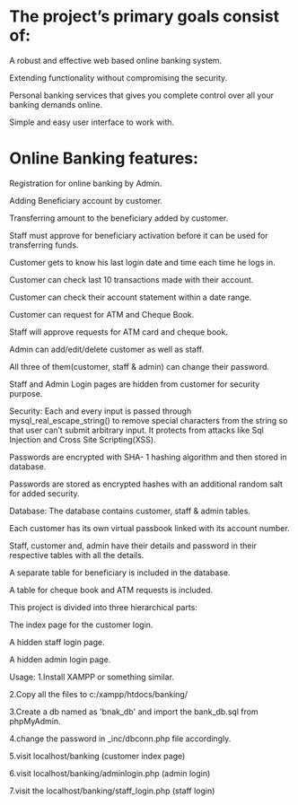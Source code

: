 # The project’s primary goals consist of:
A robust and effective web based online banking system.

Extending functionality without compromising the security.

Personal banking services that gives you complete control over all your banking demands online.

Simple and easy user interface to work with.

# Online Banking features:
Registration for online banking by Admin.

Adding Beneficiary account by customer.

Transferring amount to the beneficiary added by customer.

Staff must approve for beneficiary activation before it can be used for transferring funds.

Customer gets to know his last login date and time each time he logs in.

Customer can check last 10 transactions made with their account.

Customer can check their account statement within a date range.

Customer can request for ATM and Cheque Book.

Staff will approve requests for ATM card and cheque book.

Admin can add/edit/delete customer as well as staff.

All three of them(customer, staff & admin) can change their password.

Staff and Admin Login pages are hidden from customer for security purpose.

Security:
Each and every input is passed through mysql_real_escape_string() to remove special characters from the string so that user can’t submit arbitrary input. It protects from attacks like Sql Injection and Cross Site Scripting(XSS).

Passwords are encrypted with SHA- 1 hashing algorithm and then stored in database.

Passwords are stored as encrypted hashes with an additional random salt for added security.


Database:
The database contains customer, staff & admin tables.

Each customer has its own virtual passbook linked with its account number.

Staff, customer and, admin have their details and password in their respective tables with all the details.

A separate table for beneficiary is included in the database.

A table for cheque book and ATM requests is included.

This project is divided into three hierarchical parts:

The index page for the customer login.

A hidden staff login page.

A hidden admin login page.

Usage:
1.Install XAMPP or something similar.

2.Copy all the files to c:/xampp/htdocs/banking/

3.Create a db named as 'bnak_db' and import the bank_db.sql from phpMyAdmin.

4.change the password in _inc/dbconn.php file accordingly.

5.visit localhost/banking (customer index page)

6.visit localhost/banking/adminlogin.php (admin login)

7.visit the localhost/banking/staff_login.php (staff login)
